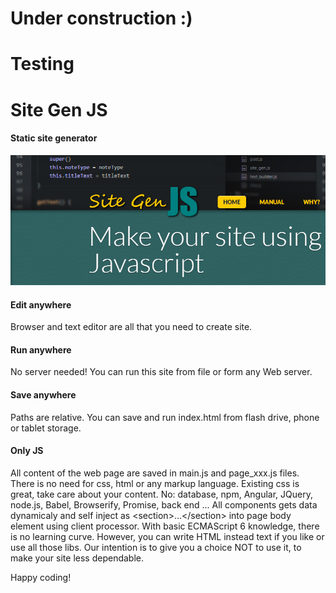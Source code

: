 Under construction :) 
======================

Testing
===========


Site Gen JS
===========

#### Static site generator ####

![alt tag](https://raw.githubusercontent.com/DaniloBabovic/SiteGenJS/master/img/site_gen_shot.png)


#### Edit anywhere ####

Browser and text editor are all that you need to create site.

#### Run anywhere ####

No server needed!
You can run this site from file or form any Web server.

#### Save anywhere ####

Paths are relative.
You can save and run index.html from flash drive, phone or tablet storage.

#### Only JS ####

All content of the web page are saved in  main.js and  page_xxx.js files. There is no need for css, html or any markup language. Existing css is great, take care about your content.
No: database, npm, Angular, JQuery, node.js, Babel, Browserify, Promise, back end ... All components gets data dynamicaly and self inject as &lt;section&gt;...&lt;/section&gt; into page body element using client processor.
With basic ECMAScript 6 knowledge, there is no learning curve.
However, you can write HTML instead text if you like or use all those libs.
Our intention is to give you a choice NOT to use it, to make your site less dependable.



Happy coding!
